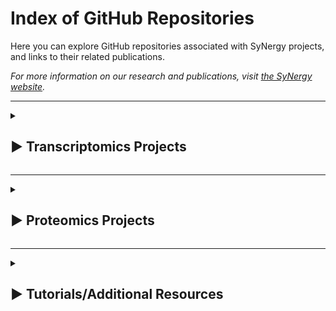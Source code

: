 # Index of GitHub Repositories

Here you can explore GitHub repositories associated with SyNergy projects, and links to their related publications.

_For more information on our research and publications, visit [the SyNergy website](https://synergy-munich.de/)._

---

<details>
  <summary> 
    <h2><span class="arrow">&#9654;</span> Transcriptomics Projects</h2>
  </summary>

  <h3>Adult neural stem cell activation in mice is regulated by the day/night cycle and intracellular calcium dynamics</h3>
  <p>
    <a href="https://www.cell.com/cell/fulltext/S0092-8674(20)31748-7">
      <img src="assets/img/thumbnails/t1.png" alt="Thumbnail" />
    </a>
  </p>
  <p>
  <ul>
    <li>
      <strong>GitHub Repository:</strong> 
      <a href="https://github.com/SaghatelyanLab/Calcium_analysis_in_NSC">Code for analysis of Ca2+ activity in neural stem cells</a>
    </li>
  </ul>
  </p>
  <hr>

  <h3>CD8+ T cells induce interferon-responsive oligodendrocytes and microglia in white matter aging</h3>
  <p>
    <a href="https://www.nature.com/articles/s41593-022-01183-6">
      <img src="assets/img/thumbnails/t2.png" alt="Thumbnail" />
    </a>
  </p>
  <p>
  <ul>
    <li>
      <strong>GitHub Repository:</strong> 
      <a href="https://github.com/ISD-SystemsNeuroscience/Aging_Oligos_Microglia">Transcriptomics characterization of oligodendrocytes and microglia in white matter aging</a>
    </li>
  </ul>
  </p>
  <hr>

  <h3>Parkinson's disease motor symptoms rescue by CRISPRa‐reprogramming astrocytes into GABAergic neurons</h3>
  <p>
    <a href="https://www.embopress.org/doi/full/10.15252/emmm.202114797">
      <img src="assets/img/thumbnails/t3.png" alt="Thumbnail" />
    </a>
  </p>
  <p>
  <ul>
    <li>
      <strong>GitHub Repository:</strong> 
      <a href="https://github.com/theislab/astrocytes_reprogramming_analysis">Astrocytes reprogramming analysis</a>
    </li>
  </ul>
  </p>
  <hr>

  <h3>Phagocyte-mediated synapse removal in cortical neuroinflammation is promoted by local calcium accumulation</h3>
  <p>
    <a href="https://www.nature.com/articles/s41593-020-00780-7">
      <img src="assets/img/thumbnails/t4.png" alt="Thumbnail" />
    </a>
  </p>
  <p>
  <ul>
    <li>
      <strong>GitHub Repositories:</strong>
      <ul>
        <li>
          <a href="https://github.com/portugueslab/Jafari-et-al-2020">Code and sample data used for parts of the analysis in the paper Jafari et al 2020</a>
        </li>
        <li>
          <a href="https://github.com/engelsdaniel/schirmer_reanalyzed">Re-analysis of snRNA-seq data from Schirmer et al., Nature, 2019</a>
        </li>
      </ul>
    </li>
  </ul>
  </p>
  <hr>

  <h3>Shared inflammatory glial cell signature after stab wound injury</h3>
  <p>
    <a href="https://www.nature.com/articles/s41467-024-46625-w">
      <img src="assets/img/thumbnails/t5.png" alt="Thumbnail" />
    </a>
  </p>
  <p>
  <ul>
    <li>
      <strong>GitHub Repositories:</strong>
      <ul>
        <li>
          <a href="https://github.com/NinkovicLab/Koupourtidou-Schwarz-et-al">Analysis pipeline for scRNA-seq/stRNA-seq</a>
        </li>
        <li>
          <a href="https://github.com/isdneuroimaging/mmqt">Microglia morphology quantification tool (MMQT)</a>
        </li>
        <li>
          <a href="https://github.com/simonmfr/SPATA2/tree/publicationCK">Spatial gradient analysis</a>
        </li>
      </ul>
    </li>
  </ul>
  </p>
  <hr>

  <h3>Spatial Transcriptomics-correlated Electron Microscopy maps transcriptional and ultrastructural responses to brain injury</h3>
  <p>
    <a href="https://www.nature.com/articles/s41467-023-39447-9">
      <img src="assets/img/thumbnails/t6.png" alt="Thumbnail" />
    </a>
  </p>
  <p>
  <ul>
    <li>
      <strong>GitHub Repository:</strong> 
      <a href="https://github.com/ISD-SystemsNeuroscience/STcEM">Spatial Transcriptomics-correlated Electron Microscopy analysis</a>
    </li>
  </ul>
  </p>
  <hr>

  <h3>T cell-mediated microglial activation triggers myelin pathology in a mouse model of amyloidosis</h3>
  <p>
    <a href="https://www.nature.com/articles/s41593-024-01682-8">
      <img src="assets/img/thumbnails/t7.png" alt="Thumbnail" />
    </a>
  </p>
  <p>
  <ul>
    <li>
      <strong>GitHub Repository:</strong> 
      <a href="https://github.com/Ruoqing-feng/AD_inflammation">scRNA-seq analysis</a>
    </li>
  </ul>
  </p>
  <hr>

  <h3>T cells modulate the microglial response to brain ischemia</h3>
  <p>
    <a href="https://elifesciences.org/articles/82031">
      <img src="assets/img/thumbnails/t8.png" alt="Thumbnail" />
    </a>
  </p>
  <p>
  <ul>
    <li>
      <strong>GitHub Repository:</strong> 
      <a href="https://github.com/Lieszlab/Benakis-et-al.-2022-eLife">scRNA-seq analysis</a>
    </li>
  </ul>
  </p>

</details>

---

<details>
  <summary>
    <h2><span class="arrow">&#9654;</span> Proteomics Projects</h2>
  </summary>

  <h3>Defining the Adult Neural Stem Cell Niche Proteome Identifies Key Regulators of Adult Neurogenesis</h3>
  <p>
    <a href="https://www.cell.com/cell-stem-cell/fulltext/S1934-5909(20)30002-3">
      <img src="assets/img/thumbnails/p1.png" alt="Thumbnail" />
    </a>
  </p>
  <ul>
    <li>
      <strong>GitHub Repository:</strong> 
      <a href="https://github.com/FranzeLab">MATLAB scripts to analyze AFM data</a>
    </li>
  </ul>
  <hr>

  <h3>Mapping autophagosome contents identifies interleukin-7 receptor-alpha as a key cargo modulating CD4+ T cell proliferation</h3>
  <p>
    <a href="https://www.nature.com/articles/s41467-022-32718-x">
      <img src="assets/img/thumbnails/p2.png" alt="Thumbnail" />
    </a>
  </p>
  <ul>
    <li>
      <strong>GitHub Repository:</strong> 
      <a href="https://github.com/dzhou93/proximity_labelling_pipeline/commit/2e825476556087ae0cff51310556adb278a83d77">Mass spectrometry data analysis</a>
    </li>
  </ul>
  <hr>

  <h3>Met/HGFR triggers detrimental reactive microglia in TBI</h3>
  <p>
    <a href="https://www.cell.com/cell-reports/fulltext/S2211-1247(22)01763-6">
      <img src="assets/img/thumbnails/p3.png" alt="Thumbnail" />
    </a>
  </p>
  <ul>
    <li>
      <strong>GitHub Repository:</strong> 
      <a href="https://github.com/Rida-Rehman/PROTEAS">PROTEAS: Protein microarray expression analysis</a>
    </li>
  </ul>
  <hr>

  <h3>Proteomic and lipidomic profiling of demyelinating lesions identifies fatty acids as modulators in lesion recovery</h3>
  <p>
    <a href="https://www.cell.com/cell-reports/fulltext/S2211-1247(21)01368-1">
      <img src="assets/img/thumbnails/p4.png" alt="Thumbnail" />
    </a>
  </p>
  <ul>
    <li>
      <strong>GitHub Repository:</strong> 
      <a href="https://github.com/lenkavaculciakova/lesion_volume">Code for calculating the lesion volume</a>
    </li>
  </ul>
  <hr>

  <h3>Targeting the TCA cycle can ameliorate widespread axonal energy deficiency in neuroinflammatory lesions</h3>
  <p>
    <a href="https://www.nature.com/articles/s42255-023-00838-3">
      <img src="assets/img/thumbnails/p5.png" alt="Thumbnail" />
    </a>
  </p>
  <ul>
    <li>
      <strong>GitHub Repository:</strong> 
      <a href="https://github.com/engelsdaniel/mitoproteomics">Python algorithm for the analysis of the EAE mitochondrial proteome</a>
    </li>
  </ul>
</details>

---

<details>
  <summary>
    <h2><span class="arrow">&#9654;</span> Tutorials/Additional Resources</h2>
  </summary>
</details>
